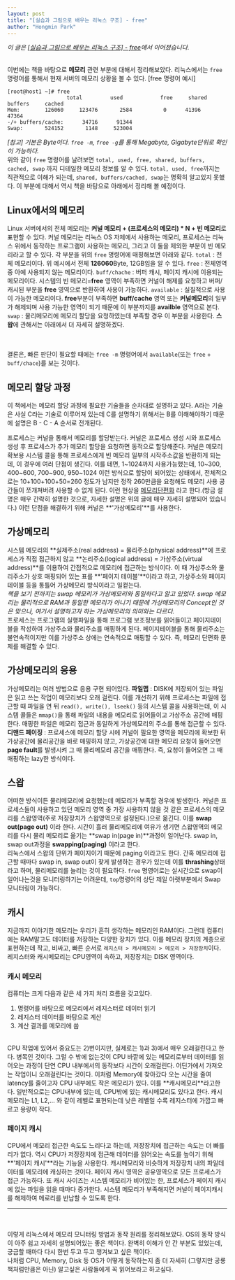 ```yaml
---
layout: post
title: "[실습과 그림으로 배우는 리눅스 구조] - free"
author: "Hongmin Park"
---
```

*이 글은 [[실습과 그림으로 배우는 리눅스 구조] - free](https://hongminpark.github.io/2019-07-17/Linux-top)에서 이어졌습니다.*<br><br>

이번에는 책을 바탕으로 **메모리** 관련 부분에 대해서 정리해보았다. 리눅스에서는 `free` 명령어를 통해서 현재 서버의 메모리 상황을 볼 수 있다.
[free 명령어 예시]
```console
[root@host1 ~]# free
                   total         used            free     shared    buffers     cached
Mem:        126060     123476       2584          0      41396      47364
-/+ buffers/cache:      34716      91344
Swap:       524152       1148     523004
```
*[참고] 기본은 Byte이다. `free -m`, `free -g`를 통해 Megabyte, Gigabyte단위로 확인이 가능하다.*
<br>
위와 같이 `free` 명령어를 날려보면 `total, used, free, shared, buffers, cached, swap`
까지 디테일한 메모리 정보를 알 수 있다. `total, used, free`까지는 직관적으로 이해가 되는데, 
`shared, buffers/cached, swap`는 명확히 알고있지 못했다. 
이 부분에 대해서 역시 책을 바탕으로 아래에서 정리해 볼 예정이다.

## Linux에서의 메모리
Linux 서버에서의 전체 메모리는 **커널 메모리 + (프로세스의 메모리) * N + 빈 메모리**로 표현할 수 있다. 커널 메모리는 리눅스 OS 자체에서 사용하는 메모리, 프로세스는 리눅스 위에서 동작하는 
프로그램이 사용하는 메모리, 그리고 이 둘을 제외한 부분이 빈 메모리라고 할 수 있다. 각 부분을 
위의 `free` 명령어에 매핑해보면 아래와 같다.
`total`
: 전체 메모리이다. 위 예시에서 전체 **126060**Byte, 12GB임을 알 수 있다.
`free`
: 전체영역 중 아예 사용되지 않는 메모리이다. 
`buff/chache`
: 버퍼 캐시, 페이지 캐시에 이용되는 메모리이다. 시스템의 빈 메모리=**free** 영역이 부족하면 커널이 해제를 요청하고 버퍼/캐시된 부분을 **free** 영역으로 반환하여 사용이 가능하다.
`available`
: 실질적으로 사용이 가능한 메모리이다. **free**부분이 부족하면 **buff/cache** 영역 또는 **커널메모리**의 일부가 해제되며 사용 가능한 영역이 되기 때문에 이 부분까지를 **availble** 영역으로 본다.
`swap`
: 물리메모리에 메모리 할당을 요청하였는데 부족할 경우 이 부분을 사용한다. **스왑**에 관해서는 아래에서 더 자세히 설명하겠다.

<br><br>결론은, 빠른 판단이 필요할 때에는 `free -m` 명령어에서 `available`(또는 `free` + `buff/chace`)를 보는 것이다. 

## 메모리 할당 과정
이 책에서는 메모리 할당 과정에 필요한 기술들을 순차대로 설명하고 있다. A라는 기술은 사실 C라는 기술로 이루어져 있는데 C를 설명하기 위해서는 B를 이해해야하기 때문에 설명은 B - C - A 순서로 전개된다. 

프로세스는 커널을 통해서 메모리를 할당받는다. 커널은 프로세스 생성 시와 프로세스 생성 후 프로세스가 추가 메모리 할당을 요청하면 동적으로 할당해준다. 커널은 메모리 확보용 시스템 콜을 통해 프로세스에게 빈 메모리 일부의 시작주소값을 반환하게 되는데, 이 경우에 여러 단점이 생긴다. 이를 테면, 1~1024까지 사용가능했는데, 10~300, 400~600, 700~900, 950~1024 이런 방식으로 할당이 되어있는 상태에서, 전체적으로는 10+100+100+50=260 정도가 남지만 정작 260만큼을 요청해도 메모리 사용 공간들이 쪼개져버려 사용할 수 없게 된다. 이런 현상을 [메모리단편화](https://jeong-pro.tistory.com/91)
라고 한다.(방금 설명은 매우 간략히 설명한 것으로, 자세한 설명은 위의 글에 매우 자세히 설명되어 있습니다.)
이런 단점을 해결하기 위해 커널은 **'가상메모리'**를 사용한다.

## 가상메모리
시스템 메모리의 **실제주소(real address) = 물리주소(physical address)**에 프로세스가 직접 접근하지 않고 **논리주소(logical address) = 가상주소(virtual address)**를 이용하여 간접적으로 메모리에 접근하는 방식이다. 이 때 가상주소와 물리주소가 상호 매핑되어 있는 표를 **'페이지 테이블'**이라고 하고, 가상주소와 페이지 테이블 등을 통틀어 가상메모리 방식이라고 일컫는다. <br>
*책을 보기 전까지는 swap 메모리가 가상메모리와 동일하다고 알고 있었다. swap 메모리는 물리적으로 RAM과 동일한 메모리가 아니기 때문에 가상메모리의 Concept인 것은 맞으나, 여기서 설명하고자 하는 가상메모리의 의미와는 다르다.*
<br>
프로세스는 프로그램의 실행파일을 통해 프로그램 보조정보를 읽어들이고 페이지테이블을 작성하여 가상주소와 물리주소를 매핑하게 된다. 페이지테이블을 통해 물리주소는 불연속적이지만 이를 가상주소 상에는 연속적으로 매핑할 수 있다. 즉, 메모리 단편화 문제를 해결할 수 있다. 

## 가상메모리의 응용
가상메모리는 여러 방법으로 응용 구현 되어있다.
**파일맵**
: DISK에 저장되어 있는 파일은 읽고 쓰는 작업이 메모리보다 오래 걸린다. 이를 개선하기 위해 프로세스는 파일에 접근할 때 파일을 연 뒤 `read(), write(), lseek()` 등의 시스템 콜을 사용하는데, 이 시스템 콜들은 `mmap()`을 통해 파일의 내용을 메모리로 읽어들이고 가상주소 공간에 매핑한다. 매핑한 파일은 메모리 접근과 동일하게 가상메모리의 주소를 통해 접근할 수 있다. 
**디맨드 페이징**
: 프로세스에 메모리 할당 시에 커널이 필요한 영역을 메모리에 확보한 뒤 가상공간에 물리공간을 바로 매핑하지 않고, 가상공간에 대한 메모리 요청이 들어오면 **page fault**를 발생시켜 그 때 물리메모리 공간을 매핑한다. 즉, 요청이 들어오면 그 때 매핑하는 lazy한 방식이다. 

## 스왑
어떠한 방식이든 물리메모리에 요청했는데 메모리가 부족할 경우에 발생한다. 커널은 프로세스들이 사용하고 있던 메모리 영역 중 가장 사용하지 않을 것 같은 프로세스의 메모리를 스왑영역(주로 저장장치가 스왑영역으로 설정된다.)으로 옮긴다. 이를 **swap out(page out)** 이라 한다. 시간이 흘러 물리메모리에 여유가 생기면 스왑영역의 메모리를 다시 물리 메모리로 옮기는 **swap in(page in)**과정이 일어난다. swap in, swap out과정을 **swapping(paging)** 이라고 한다.<br>
리눅스에서 스왑의 단위가 페이지이기 때문에 paging 이라고도 한다. 간혹 메모리에 접근할 때마다 swap in, swap out이 잦게 발생하는 경우가 있는데 이를 **thrashing**상태라고 하며, 물리메모리를 늘리는 것이 필요하다. `free` 명영어로는 실시간으로 swap이 일어나는것을 모니터링하기는 어려운데, `top`명령어의 상단 제일 아랫부분에서 Swap 모니터링이 가능하다. 

## 캐시
지금까지 이야기한 메모리는 우리가 흔히 생각하는 메모리인 RAM이다. 그런데 컴퓨터에는 RAM말고도 데이터를 저장하는 다양한 장치가 있다. 이를 메모리 장치의 계층으로 표현하는데 작고, 비싸고, 빠른 순서로 `레지스터 > 캐시메모리 > 메모리 > 저장장치`이다. 레지스터와 캐시메모리는 CPU영역이 속하고, 저장장치는 DISK 영역이다. 
### 캐시 메모리
컴퓨터는 크게 다음과 같은 세 가지 처리 흐름을 갖고있다.
1) 명령어를 바탕으로 메모리에서 레지스터로 데이터 읽기
2) 레지스터 데이터를 바탕으로 계산
3) 계산 결과를 메모리에 씀
<br>
CPU 작업에 있어서 중요도는 2)번이지만, 실제로는 1)과 3)에서 매우 오래걸린다고 한다. 병목인 것이다. 그럴 수 밖에 없는것이 CPU 바깥에 있는 메모리로부터 데이터를 읽어오는 과정이 단연 CPU 내부에서의 동작보다 시간이 오래걸린다. 어딘가에서 가져오는 작업이니 오래걸린다는 것이다. 이처럼 Memory에 찾아갔다 오는 시간을 줄여 latency를 줄이고자 CPU 내부에도 작은 메모리가 있다. 이를 **캐시메모리**라고한다. 일반적으로는 CPU내부에 있는데, CPU밖에 있는 캐시메모리도 있다고 한다. 캐시메모리는 L1, L2,... 와 같이 레벨로 표현되는데 낮은 레벨일 수록 레지스터에 가깝고 빠르고 용량이 작다. 

### 페이지 캐시
CPU에서 메모리 접근한 속도도 느리다고 하는데, 저장장치에 접근하는 속도는 더 빠를 리가 없다. 역시 CPU가 저장장치에 접근해 데이터를 읽어오는 속도를 높이기 위해 **'페이지 캐시'**라는 기능을 사용한다. 캐시메모리와 비슷하게 저장장치 내의 파일데이터를 메모리에 캐싱하는 것이다. 페이지 캐시 영역은 공유영역으로 모든 프로세스가 접근 가능하다. 또 캐시 사이즈는 시스템 메모리가 비어있는 한, 프로세스가 페이지 캐시에 없는 파일을 읽을 때마다 증가한다. 시스템 메모리가 부족해지면 커널이 페이지캐시를 해제하여 메로리를 반납할 수 있도록 한다. 

<hr>
<br><br>
이렇게 리눅스에서 메모리 모니터링 방법과 동작 원리를 정리해보았다. OS의 동작 방식이 아주 쉽고 자세히 설명되어있는 좋은 책이다. 완벽히 이해가 안 간 부분도 있었는데, 궁금할 때마다 다시 한번 두고 두고 챙겨보고 싶은 책이다. <br>
나처럼 CPU, Memory, Disk 등 OS가 어떻게 동작하는지 좀 더 자세히 (그렇지만 공룡책처럼만큼은 아닌) 알고싶은 사람들에게 꼭 읽어보라고 하고싶다. 









